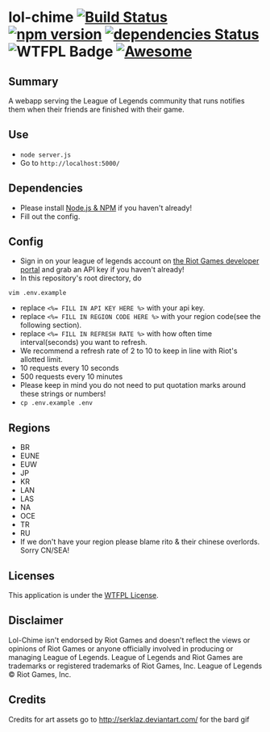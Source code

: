 # lol-chime [![Build Status](https://travis-ci.org/max-su/lol-chime.svg?branch=master)](https://travis-ci.org/max-su/lol-chime) [![npm version](https://badge.fury.io/js/lol-chime.svg)](https://badge.fury.io/js/lol-chime) [![dependencies Status](https://david-dm.org/max-su/lol-chime/status.svg)](https://david-dm.org/max-su/lol-chime) ![WTFPL Badge](http://www.wtfpl.net/wp-content/uploads/2012/12/wtfpl-badge-1.png) [![Awesome](https://cdn.rawgit.com/sindresorhus/awesome/d7305f38d29fed78fa85652e3a63e154dd8e8829/media/badge.svg)](https://github.com/sindresorhus/awesome)

Summary
--------
A webapp serving the League of Legends community that runs notifies them when their friends are finished with their game. 

Use
--------
*   ```node server.js```
*   Go to ```http://localhost:5000/```

Dependencies
--------
*   Please install [Node.js & NPM](https://nodejs.org/en/download/package-manager/) if you haven't already!
*   Fill out the config.

Config
--------
*   Sign in on your league of legends account on [the Riot Games developer portal](https://developer.riotgames.com/sign-in) and grab an API key if you haven't already!
*   In this repository's root directory, do
```
vim .env.example
```
*   replace ```<%= FILL IN API KEY HERE %>``` with your api key.
*   replace ```<%= FILL IN REGION CODE HERE %>``` with your region code(see the following section).
*   replace ```<%= FILL IN REFRESH RATE %>``` with how often time interval(seconds) you want to refresh.
*   We recommend a refresh rate of 2 to 10 to keep in line with Riot's allotted limit.
*   10 requests every 10 seconds
*   500 requests every 10 minutes
*   Please keep in mind you do not need to put quotation marks around these strings or numbers!
*   ```cp .env.example .env```

Regions
-------
*   BR
*   EUNE
*   EUW
*   JP
*   KR
*   LAN
*   LAS
*   NA
*   OCE
*   TR
*   RU
*   If we don't have your region please blame rito & their chinese overlords. Sorry CN/SEA!

Licenses
-------
This application is under the [WTFPL License](./LICENSE.md).

Disclaimer
-------
Lol-Chime isn't endorsed by Riot Games and doesn't reflect the views or opinions of Riot Games or anyone officially involved in producing or managing League of Legends. League of Legends and Riot Games are trademarks or registered trademarks of Riot Games, Inc. League of Legends © Riot Games, Inc.

Credits
-------
Credits for art assets go to http://serklaz.deviantart.com/ for the bard gif
